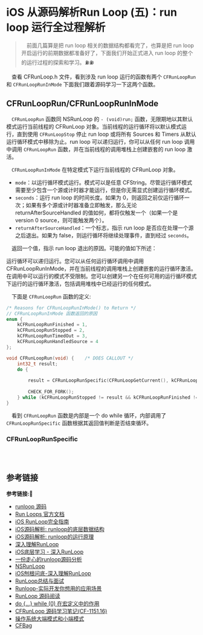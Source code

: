 # iOS 从源码解析Run Loop (五)：run loop 运行全过程解析

> &emsp;前面几篇算是把 run loop 相关的数据结构都看完了，也算是把 run loop 开启运行的前期数据都准备好了，下面我们开始正式进入 run loop 的整个的运行过程的探索和学习。⛽️⛽️

&emsp;查看 CFRunLoop.h 文件，看到涉及 run loop 运行的函数有两个 `CFRunLoopRun` 和 `CFRunLoopRunInMode` 下面我们跟着源码学习一下这两个函数。
## CFRunLoopRun/CFRunLoopRunInMode
&emsp;`CFRunLoopRun` 函数同 NSRunLoop 的 `- (void)run;` 函数，无限期地以其默认模式运行当前线程的 CFRunLoop 对象。当前线程的运行循环将以默认模式运行，直到使用 `CFRunLoopStop` 停止 run loop 或将所有 Sources 和 Timers 从默认运行循环模式中移除为止。run loop 可以递归运行，你可以从任何 run loop 调用中调用 `CFRunLoopRun` 函数，并在当前线程的调用堆栈上创建嵌套的 run loop 激活。

&emsp;`CFRunLoopRunInMode` 在特定模式下运行当前线程的 CFRunLoop 对象。
+ `mode`：以运行循环模式运行。模式可以是任意 CFString。尽管运行循环模式需要至少包含一个源或计时器才能运行，但是你无需显式创建运行循环模式。
+ `seconds`：运行 run loop 的时间长度。如果为 0，则返回之前仅运行循环一次；如果有多个源或计时器准备立即触发，那么无论 returnAfterSourceHandled 的值如何，都将仅触发一个（如果一个是 version 0 source，则可能触发两个）。
+ `returnAfterSourceHandled`：一个标志，指示 run loop 是否应在处理一个源之后退出。如果为 false，则运行循环将继续处理事件，直到经过 `seconds`。

&emsp;返回一个值，指示 run loop 退出的原因。可能的值如下所述：


运行循环可以递归运行。您可以从任何运行循环调用中调用CFRunLoopRunInMode，并在当前线程的调用堆栈上创建嵌套的运行循环激活。在调用中可以运行的模式不受限制。您可以创建另一个在任何可用的运行循环模式下运行的运行循环激活，包括调用堆栈中已经运行的任何模式。

&emsp;下面是 `CFRunLoopRun` 函数的定义:
```c++
/* Reasons for CFRunLoopRunInMode() to Return */
// CFRunLoopRunInMode 函数返回的原因
enum {
    kCFRunLoopRunFinished = 1,
    kCFRunLoopRunStopped = 2,
    kCFRunLoopRunTimedOut = 3, 
    kCFRunLoopRunHandledSource = 4 
};

void CFRunLoopRun(void) {    /* DOES CALLOUT */
    int32_t result;
    do {
    
        result = CFRunLoopRunSpecific(CFRunLoopGetCurrent(), kCFRunLoopDefaultMode, 1.0e10, false);
        
        CHECK_FOR_FORK();
    } while (kCFRunLoopRunStopped != result && kCFRunLoopRunFinished != result);
}
```
&emsp;看到 `CFRunLoopRun` 函数是内部是一个 do while 循环，内部调用了 `CFRunLoopRunSpecific` 函数根据其返回值判断是否结束循环。
### CFRunLoopRunSpecific
&emsp;
```c++

```


## 参考链接
**参考链接:🔗**
+ [runloop 源码](https://opensource.apple.com/tarballs/CF/)
+ [Run Loops 官方文档](https://developer.apple.com/library/archive/documentation/Cocoa/Conceptual/Multithreading/RunLoopManagement/RunLoopManagement.html#//apple_ref/doc/uid/10000057i-CH16-SW1)
+ [iOS RunLoop完全指南](https://blog.csdn.net/u013378438/article/details/80239686)
+ [iOS源码解析: runloop的底层数据结构](https://juejin.cn/post/6844904090330234894)
+ [iOS源码解析: runloop的运行原理](https://juejin.cn/post/6844904090166624270)
+ [深入理解RunLoop](https://blog.ibireme.com/2015/05/18/runloop/)
+ [iOS底层学习 - 深入RunLoop](https://juejin.cn/post/6844903973665636360)
+ [一份走心的runloop源码分析](https://cloud.tencent.com/developer/article/1633329)
+ [NSRunLoop](https://www.cnblogs.com/wsnb/p/4753685.html)
+ [iOS刨根问底-深入理解RunLoop](https://www.cnblogs.com/kenshincui/p/6823841.html)
+ [RunLoop总结与面试](https://www.jianshu.com/p/3ccde737d3f3)
+ [Runloop-实际开发你想用的应用场景](https://juejin.cn/post/6889769418541252615)
+ [RunLoop 源码阅读](https://juejin.cn/post/6844903592369848328#heading-17)
+ [do {...} while (0) 在宏定义中的作用](https://www.cnblogs.com/lanxuezaipiao/p/3535626.html)
+ [CFRunLoop 源码学习笔记(CF-1151.16)](https://www.cnblogs.com/chengsh/p/8629605.html)
+ [操作系统大端模式和小端模式](https://www.cnblogs.com/wuyuankun/p/3930829.html)
+ [CFBag](https://nshipster.cn/cfbag/)


